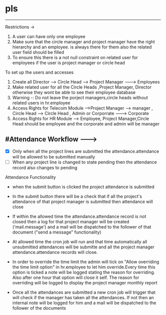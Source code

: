# pls
-------
Restrictions ->
1. A user can have only one employee
2. Make sure that the circle manager and project manager have the right hierarchy and an employee. is always there for them also the related user field should be filled
3. To ensure this there is a not null constraint on related user for employees if the user is project manager or circle head 

To set up the users and accesses

1. Create all Director --> Circle Head --> Project Manager ---> Employees
2. Make related user for all the Circle Heads ,Project Manager, Director otherwise they wont be able to see their employee database
3. Warning -: Do not leave the porject managers,circle heads without related users in hr.employee
4. Access Rights for Telecom Module -->Project Manager --> manager , Circle Head --> Circle Head , Admin or Corporrate ---> Corporate
5. Access Rights for HR Module --> Employee, Project Manager,Circle Head should be employee and the corporate and admin will be manager


#Attendance Workflow --->
------------------- 
- [x] Only when all the project lines are submitted the attendance.attendance will be allowed to be submitted manually
- [ ] When any project line is changed to state pending then the attendance record also changes to pending 
 
Attendance Functionality

* when the submit button is clicked the project attendance is submitted

* In the submit button there will be a check that if all the project's attendance of that project manager is submitted then attendance will close 

* If within the allowed time the attendance.attendance record is not closed then a log for that project manager will be created ('mail.message') and a mail will be dispatched to the follower of that document ("send a message" functionality)

* At allowed time the cron job will run and that time automatically all unsubmitted attendances will be submitte and all the project manager attendance.attendance records will close.

* In order to override the time limit the admin will tick on "Allow overriding the time limit option" in hr.employee to let him override.Every time this option is ticked a note will be logged stating the reason for overriding. Also after one hour that option will close it self. The reason for overriding will be logged to display the project manager monthly report

* Once all the attendances are submitted a new cron job will trigger that will check if the manager has taken all the attendances. If not then an internal note will be logged for him and a mail will be dispatched to the follower of the documents
 
